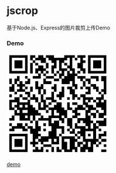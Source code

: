 # jscrop
基于Node.js、Express的图片裁剪上传Demo
### Demo
![](https://github.com/TroyBug/jscrop/blob/master/public/images/c50da59db9fc9f5b2bdc38b3bf67f531.png)

[demo](https://calm-falls-46347.herokuapp.com/)

<img src="public/images/eg.png" alt>
<br/>
<img src="public/images/eg2.png" alt>
